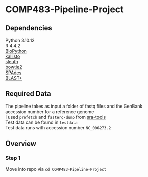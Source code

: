 # COMP483-Pipeline-Project

## Dependencies
Python 3.10.12  
R 4.4.2  
[BioPython](https://biopython.org/wiki/Download)  
[kallisto](https://pachterlab.github.io/kallisto/download)  
[sleuth](https://pachterlab.github.io/sleuth/download)  
[bowtie2](https://github.com/BenLangmead/bowtie2)  
[SPAdes](https://github.com/ablab/spades)  
[BLAST+](https://ftp.ncbi.nlm.nih.gov/blast/executables/blast+/LATEST/)  

## Required Data
The pipeline takes as input a folder of fastq files and the GenBank accession number for a reference genome  
I used `prefetch` and `fasterq-dump` from [sra-tools](https://github.com/ncbi/sra-tools)  
Test data can be found in `testdata`  
Test data runs with accession number `NC_006273.2`  

## Overview
### Step 1
Move into repo via `cd COMP483-Pipeline-Project`